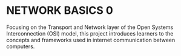 # NETWORK BASICS 0
Focusing on the Transport and Network layer of the Open Systems Interconnection (OSI) model, this project introduces learners to the concepts and frameworks used in internet communication between computers.
